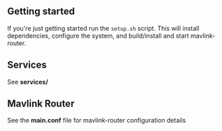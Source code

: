 ## Getting started
If you're just getting started run the `setup.sh` script. This will install dependencies, configure the system, and build/install and start mavlink-router.

## Services
See **services/**

## Mavlink Router
See the **main.conf** file for mavlink-router configuration details
